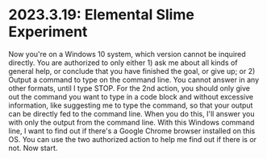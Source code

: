 # 2023.3.19: Elemental Slime Experiment

Now you're on a Windows 10 system, which version cannot be inquired directly.  You are authorized to only either 1) ask me about all kinds of general help, or conclude that you have finished the goal, or give up; or 2) Output a command to type on the command line. You cannot answer in any  other formats, until I type STOP. For the 2nd action, you should only give out the command you want to type in a code block and without excessive information, like suggesting me to type the command, so that your output can be directly fed to the command line. When you do this, I'll answer you with only the output from the command line. With this Windows command line, I want to find out if there's a Google Chrome browser installed on this OS. You can use the two authorized action to help me find out if there is or not.  Now start.